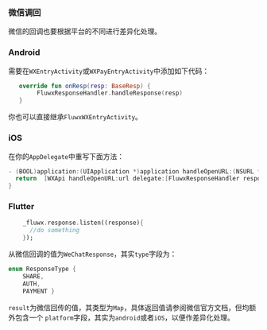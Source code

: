 ### 微信调回
微信的回调也要根据平台的不同进行差异化处理。

### Android
需要在`WXEntryActivity`或`WXPayEntryActivity`中添加如下代码：
```kotlin
   override fun onResp(resp: BaseResp) {
        FluwxResponseHandler.handleResponse(resp)
   }
```
你也可以直接继承`FluwxWXEntryActivity`。

### iOS
在你的`AppDelegate`中重写下面方法：
```objective-c
- (BOOL)application:(UIApplication *)application handleOpenURL:(NSURL *)url {
  return  [WXApi handleOpenURL:url delegate:[FluwxResponseHandler responseHandler]];
}

```

### Flutter
```dart
    _fluwx.response.listen((response){
      //do something
    });
```
从微信回调的值为`WeChatResponse`，其实`type`字段为：
```dart
enum ResponseType {
    SHARE,
    AUTH,
    PAYMENT }
```
`result`为微信回传的值，其类型为`Map`，具体返回值请参阅微信官方文档，但均额外包含一个
`platform`字段，其实为`android`或者`iOS`，以便作差异化处理。
